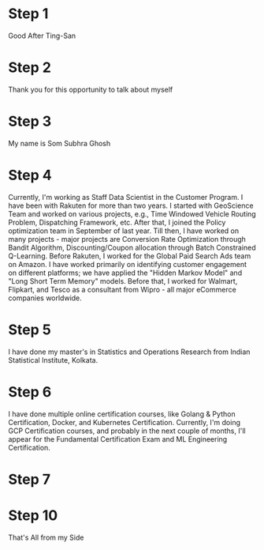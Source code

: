 # Step 1
Good After Ting-San

# Step 2
Thank you for this opportunity to talk about myself

# Step 3
My name is Som Subhra Ghosh

# Step 4
Currently, I'm working as Staff Data Scientist in the Customer Program. I have been with Rakuten for more than two years. I started with GeoScience Team and worked on various projects, e.g., Time Windowed Vehicle Routing Problem, Dispatching Framework, etc. After that, I joined the Policy optimization team in September of last year. Till then, I have worked on many projects - major projects are Conversion Rate Optimization through Bandit Algorithm, Discounting/Coupon allocation through Batch Constrained Q-Learning. Before Rakuten, I worked for the Global Paid Search Ads team on Amazon. I have worked primarily on identifying customer engagement on different platforms; we have applied the "Hidden Markov Model" and "Long Short Term Memory" models. Before that, I worked for Walmart, Flipkart, and Tesco as a consultant from Wipro - all major eCommerce companies worldwide.

# Step 5
I have done my master's in Statistics and Operations Research from Indian Statistical Institute, Kolkata. 

# Step 6
I have done multiple online certification courses, like Golang & Python Certification, Docker, and Kubernetes Certification. Currently, I'm doing GCP Certification courses, and probably in the next couple of months, I'll appear for the Fundamental Certification Exam and ML Engineering Certification.

# Step 7


# Step 10
That's All from my Side